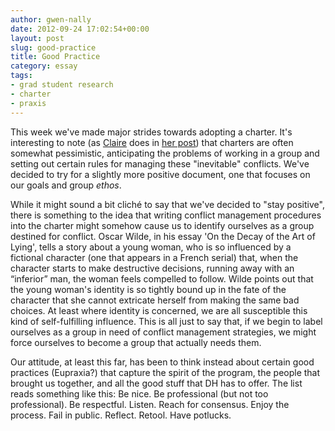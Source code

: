 ```yaml
---
author: gwen-nally
date: 2012-09-24 17:02:54+00:00
layout: post
slug: good-practice
title: Good Practice
category: essay
tags:
- grad student research
- charter
- praxis
---
```


This week we've made major strides towards adopting a charter. It's interesting to note (as [Claire](https://scholarslab.org/author/cdm6zf/) does in [her post](https://scholarslab.org/praxis-program/praxis-the-innovator/)) that charters are often somewhat pessimistic, anticipating the problems of working in a group and setting out certain rules for managing these "inevitable" conflicts. We've decided to try for a slightly more positive document, one that focuses on our goals and group _ethos_.

While it might sound a bit cliché to say that we've decided to "stay positive", there is something to the idea that writing conflict management procedures into the charter might somehow cause us to identify ourselves as a group destined for conflict. Oscar Wilde, in his essay 'On the Decay of the Art of Lying', tells a story about a young woman, who is so influenced by a fictional character (one that appears in a French serial) that, when the character starts to make destructive decisions, running away with an “inferior” man, the woman feels compelled to follow. Wilde points out that the young woman's identity is so tightly bound up in the fate of the character that she cannot extricate herself from making the same bad choices. At least where identity is concerned, we are all susceptible this kind of self-fulfilling influence. This is all just to say that, if we begin to label ourselves as a group in need of conflict management strategies, we might force ourselves to become a group that actually needs them.

Our attitude, at least this far, has been to think instead about certain good practices (Eupraxia?) that capture the spirit of the program, the people that brought us together, and all the good stuff that DH has to offer. The list reads something like this: Be nice. Be professional (but not too professional). Be respectful. Listen. Reach for consensus. Enjoy the process. Fail in public. Reflect. Retool. Have potlucks.
